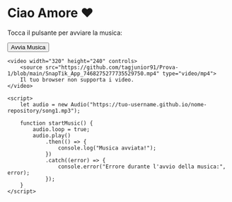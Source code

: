 <!DOCTYPE html>
<html lang="it">
<head>
    <meta charset="UTF-8">
    <meta name="viewport" content="width=device-width, initial-scale=1.0">
    <title>Sorpresa</title>
</head>
<body>
    <h1>Ciao Amore ❤️</h1>
    <p>Tocca il pulsante per avviare la musica:</p>
    <button onclick="startMusic()">Avvia Musica</button>
    
    <video width="320" height="240" controls>
        <source src="https://github.com/tagjunior91/Prova-1/blob/main/SnapTik_App_7468275277735529750.mp4" type="video/mp4">
        Il tuo browser non supporta i video.
    </video>

    <script>
        let audio = new Audio("https://tuo-username.github.io/nome-repository/song1.mp3");

        function startMusic() {
            audio.loop = true;
            audio.play()
                .then(() => {
                    console.log("Musica avviata!");
                })
                .catch((error) => {
                    console.error("Errore durante l'avvio della musica:", error);
                });
        }
    </script>
</body>
</html>